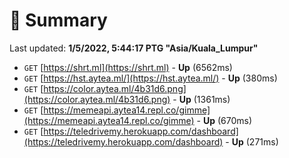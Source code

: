 # 📖 Summary
Last updated: **1/5/2022, 5:44:17 PTG "Asia/Kuala_Lumpur"**

- `GET` [https://shrt.ml](https://shrt.ml) - **Up** (6562ms)
- `GET` [https://hst.aytea.ml/](https://hst.aytea.ml/) - **Up** (380ms)
- `GET` [https://color.aytea.ml/4b31d6.png](https://color.aytea.ml/4b31d6.png) - **Up** (1361ms)
- `GET` [https://memeapi.aytea14.repl.co/gimme](https://memeapi.aytea14.repl.co/gimme) - **Up** (670ms)
- `GET` [https://teledrivemy.herokuapp.com/dashboard](https://teledrivemy.herokuapp.com/dashboard) - **Up** (271ms)
